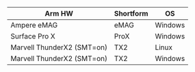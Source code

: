| Arm HW | Shortform | OS |
|--|--|--|
| Ampere eMAG | eMAG | Windows |  
| Surface Pro X | ProX | Windows |
| Marvell ThunderX2 (SMT=on) | TX2 | Linux |
| Marvell ThunderX2 (SMT=on) | TX2 | Windows | 
